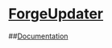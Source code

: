 [ForgeUpdater](http://minecraft.curseforge.com/mc-mods/221832-forgeupdater)
============
##[Documentation](https://github.com/thislooksfun/ForgeUpdater/blob/master/Documentation.md)
